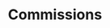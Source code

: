 ---
title: Commissions
description: Hugo, the world's fastest framework for building websites
aliases:
  - comms
  - commisions
  - art
license: CC BY-NC-ND
menu:
    main:
        name: Commissions
        weight: -80
        params:
            icon: receipt-2
comments: false
---